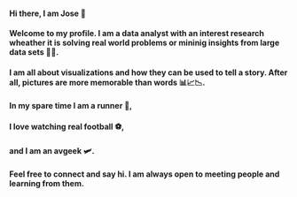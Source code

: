 #### Hi there, I am Jose 👋

#### Welcome to my profile. I am a data analyst with an interest research wheather it is solving real world problems or mininig insights from large data sets 🔎📂. 

#### I am all about visualizations and how they can be used to tell a story. After all, pictures are more memorable than words 📊📈📉.

#### In my spare time I am a runner 🏃, 
#### I love watching real football ⚽, 
#### and I am an avgeek 🛩️. 

#### Feel free to connect and say hi. I am always open to meeting people and learning from them.

<!--
**jmart368/jmart368** is a ✨ _special_ ✨ repository because its `README.md` (this file) appears on your GitHub profile.

Here are some ideas to get you started:

- 🔭 I’m currently working on ...
- 🌱 I’m currently learning ...
- 👯 I’m looking to collaborate on ...
- 🤔 I’m looking for help with ...
- 💬 Ask me about ...
- 📫 How to reach me: ...
- 😄 Pronouns: ...
- ⚡ Fun fact: ...
-->

